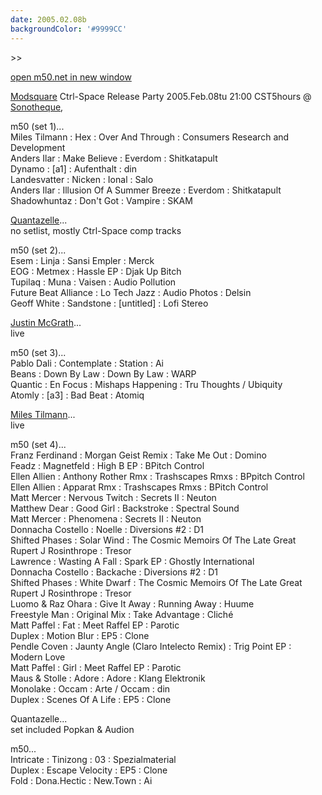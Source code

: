 ```yaml
---
date: 2005.02.08b
backgroundColor: '#9999CC'
---
```


\>>

[open m50.net in new window](http://m50.net/)

[Modsquare](http://www.modsquare.com/) Ctrl-Space Release Party 2005.Feb.08tu 21:00 CST5hours @ [Sonotheque](http://www.sonotheque.org/),

m50 (set 1)...  
Miles Tilmann : Hex : Over And Through : Consumers Research and Development  
Anders Ilar : Make Believe : Everdom : Shitkatapult  
Dynamo : \[a1\] : Aufenthalt : din  
Landesvatter : Nicken : Ional : Salo  
Anders Ilar : Illusion Of A Summer Breeze : Everdom : Shitkatapult  
Shadowhuntaz : Don't Got : Vampire : SKAM  

[Quantazelle](http://www.quantazelle.com/)...  
no setlist, mostly Ctrl-Space comp tracks  

m50 (set 2)...  
Esem : Linja : Sansi Empler : Merck  
EOG : Metmex : Hassle EP : Djak Up Bitch  
Tupilaq : Muna : Vaisen : Audio Pollution  
Future Beat Alliance : Lo Tech Jazz : Audio Photos : Delsin  
Geoff White : Sandstone : \[untitled\] : Lofi Stereo  

[Justin McGrath](http://www.justmcg.com/)...  
live  

m50 (set 3)...  
Pablo Dali : Contemplate : Station : Ai  
Beans : Down By Law : Down By Law : WARP  
Quantic : En Focus : Mishaps Happening : Tru Thoughts / Ubiquity  
Atomly : \[a3\] : Bad Beat : Atomiq  

[Miles Tilmann](http://www.webhole.com/)...  
live  

m50 (set 4)...  
Franz Ferdinand : Morgan Geist Remix : Take Me Out : Domino  
Feadz : Magnetfeld : High B EP : BPitch Control  
Ellen Allien : Anthony Rother Rmx : Trashscapes Rmxs : BPpitch Control  
Ellen Allien : Apparat Rmx : Trashscapes Rmxs : BPitch Control  
Matt Mercer : Nervous Twitch : Secrets II : Neuton  
Matthew Dear : Good Girl : Backstroke : Spectral Sound  
Matt Mercer : Phenomena : Secrets II : Neuton  
Donnacha Costello : Noelle : Diversions #2 : D1  
Shifted Phases : Solar Wind : The Cosmic Memoirs Of The Late Great Rupert J Rosinthrope : Tresor  
Lawrence : Wasting A Fall : Spark EP : Ghostly International  
Donnacha Costello : Backache : Diversions #2 : D1  
Shifted Phases : White Dwarf : The Cosmic Memoirs Of The Late Great Rupert J Rosinthrope : Tresor  
Luomo & Raz Ohara : Give It Away : Running Away : Huume  
Freestyle Man : Original Mix : Take Advantage : Cliché  
Matt Paffel : Fat : Meet Raffel EP : Parotic  
Duplex : Motion Blur : EP5 : Clone  
Pendle Coven : Jaunty Angle (Claro Intelecto Remix) : Trig Point EP : Modern Love  
Matt Paffel : Girl : Meet Raffel EP : Parotic  
Maus & Stolle : Adore : Adore : Klang Elektronik  
Monolake : Occam : Arte / Occam : din  
Duplex : Scenes Of A Life : EP5 : Clone


Quantazelle...  
set included Popkan & Audion  

m50...  
Intricate : Tinizong : 03 : Spezialmaterial  
Duplex : Escape Velocity : EP5 : Clone  
Fold : Dona.Hectic : New.Town : Ai
